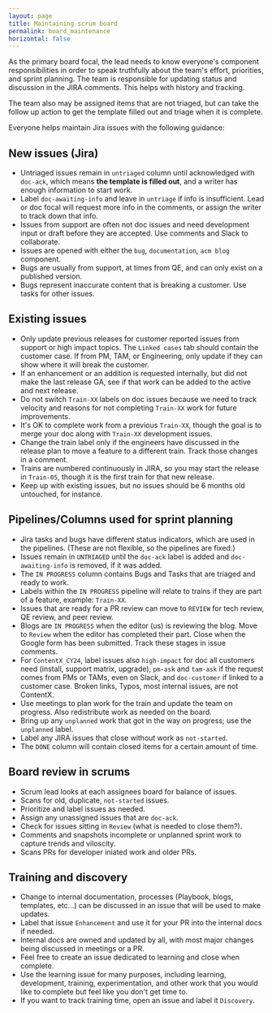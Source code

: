 ```yaml
---
layout: page
title: Maintaining scrum board
permalink: board_maintenance
horizontal: false
---
```


As the primary board focal, the lead needs to know everyone's component responsibilities in order to speak truthfully about the team's effort, priorities, and sprint planning. The team is responsible for updating status and discussion in the JIRA comments. This helps with history and tracking. 

The team also may be assigned items that are not triaged, but can take the follow up action to get the template filled out and triage when it is complete.

Everyone helps maintain Jira issues with the following guidance:

## New issues (Jira)

  - Untriaged issues remain in `untriaged` column until acknowledged with `doc-ack`, which means **the template is filled out**, and a writer has enough information to start work.
  - Label `doc-awaiting-info` and leave in `untriage` if info is insufficient. Lead or doc focal will request more info in the comments, or assign the writer to track down that info.
  - Issues from support are often not doc issues and need development input or draft before they are accepted. Use comments and Slack to collaborate.
  - Issues are opened with either the `bug`, `documentation`, `acm blog` component.
  - Bugs are usually from support, at times from QE, and can only exist on a published version.
  - Bugs represent inaccurate content that is breaking a customer. Use tasks for other issues.
  
## Existing issues

  - Only update previous releases for customer reported issues from support or high impact topics. The `Linked cases` tab should contain the customer case. If from PM, TAM, or Engineering, only update if they can show where it will break the customer.
  - If an enhancement or an addition is requested internally, but did not make the last release GA, see if that work can be added to the active and next release.
  - Do not switch `Train-XX` labels on doc issues because we need to track velocity and reasons for not completing `Train-XX` work for future improvements.
  - It's OK to complete work from a previous `Train-XX`, though the goal is to merge your doc along with `Train-XX` development issues.
  - Change the train label only if the engineers have discussed in the release plan to move a feature to a different train. Track those changes in a comment.
  - Trains are numbered continuously in JIRA, so you may start the release in `Train-05`, though it is the first train for that new release.
  - Keep up with existing issues, but no issues should be 6 months old untouched, for instance. 
  
## Pipelines/Columns used for sprint planning

  - Jira tasks and bugs have different status indicators, which are used in the pipelines. (These are not flexible, so the pipelines are fixed.)
  - Issues remain in `UNTRIAGED` until the `doc-ack` label is added and `doc-awaiting-info` is removed, if it was added.
  - The `IN PROGRESS` column contains Bugs and Tasks that are triaged and ready to work. 
  - Labels within the `IN PROGRESS` pipeline will relate to trains if they are part of a feature, example: `Train-XX`.
  - Issues that are ready for a PR review can move to `REVIEW` for tech review, QE review, and peer review.
  - Blogs are `IN PROGRESS` when the editor (us) is reviewing the blog. Move to `Review` when the editor has completed their part. Close when the Google form has been submitted. Track these stages in issue comments.
  - For `ContentX_CY24`, label issues also `high-impact` for doc all customers need (install, support matrix, upgrade), `pm-ask` and `tam-ask` if the request comes from PMs or TAMs, even on Slack, and `doc-customer` if linked to a customer case. Broken links, Typos, most internal issues, are not ContentX.
  - Use meetings to plan work for the train and update the team on progress. Also redistribute work as needed on the board.
  - Bring up any `unplanned` work that got in the way on progress; use the `unplanned` label.
  - Label any JIRA issues that close without work as `not-started`.
  - The `DONE` column will contain closed items for a certain amount of time.

## Board review in scrums

  - Scrum lead looks at each assignees board for balance of issues.
  - Scans for old, duplicate, `not-started` issues.
  - Prioritize and label issues as needed.
  - Assign any unassigned issues that are `doc-ack`.
  - Check for issues sitting in `Review` (what is needed to close them?).
  - Comments and snapshots incomplete or unplanned sprint work to capture trends and viloscity.
  - Scans PRs for developer iniated work and older PRs. 

  
## Training and discovery

  - Change to internal documentation, processes (Playbook, blogs, templates, etc...) can be discussed in an issue that will be used to make updates.
  - Label that issue `Enhancement` and use it for your PR into the internal docs if needed.
  - Internal docs are owned and updated by all, with most major changes being discussed in meetings or a PR.
  - Feel free to create an issue dedicated to learning and close when complete.
  - Use the learning issue for many purposes, including learning, development, training, experimentation, and other work that you would like to complete but feel like you don't get time to. 
  - If you want to track training time, open an issue and label it `Discovery`.
  
